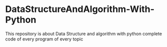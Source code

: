 # DataStructureAndAlgorithm-With-Python
This repository is about Data Structure and algorithm with python complete code of every program of every topic
